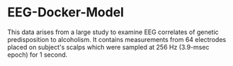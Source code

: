 # EEG-Docker-Model

This data arises from a large study to examine EEG correlates of genetic predisposition to alcoholism. It contains measurements from 64 electrodes placed on subject's scalps which were sampled at 256 Hz (3.9-msec epoch) for 1 second.

